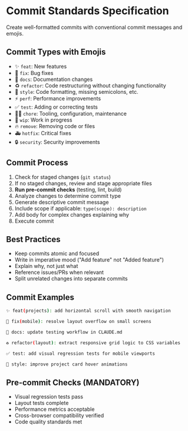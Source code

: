 # Commit Standards Specification

Create well-formatted commits with conventional commit messages and emojis.

## Commit Types with Emojis
- ✨ `feat`: New features
- 🐛 `fix`: Bug fixes
- 📝 `docs`: Documentation changes
- ♻️ `refactor`: Code restructuring without changing functionality
- 🎨 `style`: Code formatting, missing semicolons, etc.
- ⚡️ `perf`: Performance improvements
- ✅ `test`: Adding or correcting tests
- 🧑‍💻 `chore`: Tooling, configuration, maintenance
- 🚧 `wip`: Work in progress
- 🔥 `remove`: Removing code or files
- 🚑 `hotfix`: Critical fixes
- 🔒 `security`: Security improvements

## Commit Process
1. Check for staged changes (`git status`)
2. If no staged changes, review and stage appropriate files
3. **Run pre-commit checks** (testing, lint, build)
4. Analyze changes to determine commit type
5. Generate descriptive commit message
6. Include scope if applicable: `type(scope): description`
7. Add body for complex changes explaining why
8. Execute commit

## Best Practices
- Keep commits atomic and focused
- Write in imperative mood ("Add feature" not "Added feature")
- Explain why, not just what
- Reference issues/PRs when relevant
- Split unrelated changes into separate commits

## Commit Examples
```bash
✨ feat(projects): add horizontal scroll with smooth navigation

🐛 fix(mobile): resolve layout overflow on small screens

📝 docs: update testing workflow in CLAUDE.md

♻️ refactor(layout): extract responsive grid logic to CSS variables

✅ test: add visual regression tests for mobile viewports

🎨 style: improve project card hover animations
```

## Pre-commit Checks (MANDATORY)
- Visual regression tests pass
- Layout tests complete
- Performance metrics acceptable
- Cross-browser compatibility verified
- Code quality standards met